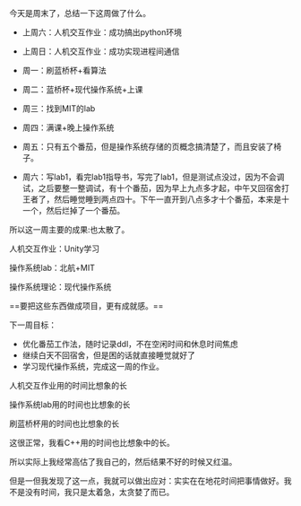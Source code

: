 今天是周末了，总结一下这周做了什么。

- 上周六：人机交互作业：成功搞出python环境
- 上周日：人机交互作业：成功实现进程间通信

- 周一：刷蓝桥杯+看算法
- 周二：蓝桥杯+现代操作系统+上课
- 周三：找到MIT的lab
- 周四：满课+晚上操作系统
- 周五：只有五个番茄，但是操作系统存储的页概念搞清楚了，而且安装了椅子。
- 周六：写lab1，看完lab1指导书，写完了lab1，但是测试点没过，因为不会调试，之后要整一整调试，有十个番茄，因为早上九点多才起，中午又回宿舍打王者了，然后睡觉睡到两点四十。下午一直开到八点多才十个番茄，本来是十一个，然后烂掉了一个番茄。

所以这一周主要的成果:也太散了。

人机交互作业：Unity学习

操作系统lab：北航+MIT

操作系统理论：现代操作系统

==要把这些东西做成项目，更有成就感。==

下一周目标：

- 优化番茄工作法，随时记录ddl，不在空闲时间和休息时间焦虑
- 继续白天不回宿舍，但是困的话就直接睡觉就好了
- 学习现代操作系统，完成这一周的作业。

人机交互作业用的时间比想象的长

操作系统lab用的时间也比想象的长

刷蓝桥杯用的时间也比想象的长

这很正常，我看C++用的时间也比想象中的长。

所以实际上我经常高估了我自己的，然后结果不好的时候又红温。

但是一但我发现了这一点，我就可以做出应对：实实在在地花时间把事情做好。我不是没有时间，我只是太着急，太贪婪了而已。

